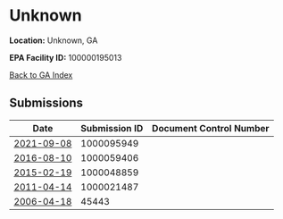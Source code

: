 # Unknown

**Location:** Unknown, GA

**EPA Facility ID:** 100000195013

[Back to GA Index](../../index.md)

## Submissions

| Date | Submission ID | Document Control Number |
|------|--------------|-------------------------|
| [2021-09-08](submissions/1000095949.md) | 1000095949 |  |
| [2016-08-10](submissions/1000059406.md) | 1000059406 |  |
| [2015-02-19](submissions/1000048859.md) | 1000048859 |  |
| [2011-04-14](submissions/1000021487.md) | 1000021487 |  |
| [2006-04-18](submissions/45443.md) | 45443 |  |
